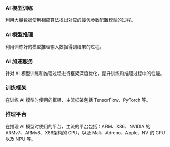### AI 模型训练	
利用大量数据使用相应算法找出对应的最优参数配置模型的过程。

### AI 模型推理	
利用训练好的模型推理输入数据得到结果的过程。

### AI 加速服务	
针对 AI 模型训练和推理过程进行框架深度优化，提升训练和推理过程中的性能。

### 训练框架	
在训练 AI 模型时使用的框架，主流框架包括 TensorFlow、PyTorch 等。

### 推理平台	
在推理 AI 模型时使用的平台，主流的平台包括：ARM、X86、NVIDIA 的 ARMv7、ARMv8、X86架构的 CPU，以及 Mali、Adreno、Apple、NV 的 GPU 以及 NPU 等。
